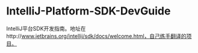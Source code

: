 # IntelliJ-Platform-SDK-DevGuide
IntelliJ平台SDK开发指南。地址在http://www.jetbrains.org/intellij/sdk/docs/welcome.html，自己练手翻译的项目。
